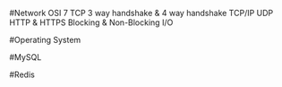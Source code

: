 #Network
OSI 7
TCP 3 way handshake & 4 way handshake
TCP/IP
UDP
HTTP & HTTPS
Blocking & Non-Blocking I/O

#Operating System

#MySQL

#Redis
